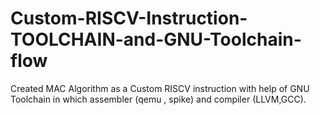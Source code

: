 # Custom-RISCV-Instruction-TOOLCHAIN-and-GNU-Toolchain-flow
Created MAC Algorithm as a Custom RISCV instruction with help of GNU Toolchain in which assembler (qemu , spike) and compiler (LLVM,GCC).
